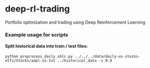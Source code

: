 # deep-rl-trading
Portfolio optimization and trading using Deep Reinforcement Learning


### Example usage for scripts

#### Split historical data into train / test files:

```
python preprocess_daily_ohlc.py ../../../data/daily-us-stocks-etfs/Stocks/aapl.us.txt ../historical_data -s 0.9
```
